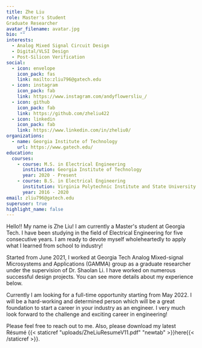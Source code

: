 ```yaml
---
title: Zhe Liu
role: Master's Student
Graduate Researcher
avatar_filename: avatar.jpg
bio: ""
interests:
  - Analog Mixed Signal Circuit Design
  - Digital/VLSI Design
  - Post-Silicon Verification
social:
  - icon: envelope
    icon_pack: fas
    link: mailto:zliu796@gatech.edu
  - icon: instagram
    icon_pack: fab
    link: https://www.instagram.com/andyflowersliu_/
  - icon: github
    icon_pack: fab
    link: https://github.com/zheliu422
  - icon: linkedin
    icon_pack: fab
    link: https://www.linkedin.com/in/zheliu0/
organizations:
  - name: Georgia Institute of Technology
    url: https://www.gatech.edu/
education:
  courses:
    - course: M.S. in Electrical Engineering
      institution: Georgia Institute of Technology
      year: 2020 - Present
    - course: B.S. in Electrical Engineering
      institution: Virginia Polytechnic Institute and State University
      year: 2016 - 2020
email: zliu796@gatech.edu
superuser: true
highlight_name: false
---
```


Hello!! My name is Zhe Liu! I am currently a Master's student at Georgia Tech. I have been studying in the field of Electrical Engineering for five consecutive years. I am ready to devote myself wholeheartedly to apply what I learned from school to industry!

Started from June 2021, I worked at Georgia Tech Analog Mixed-signal Microsystems and Applications (GAMMA) group as a graduate researcher under the supervision of Dr. Shaolan Li. I have worked on numerous successful design projects. You can see more details about my experience below. 

Currently I am looking for a full-time opportunity starting from May 2022. I will be a hard-working and determined person which will be a great foundation to start a career in your industry as an engineer. I very much look forward to the challenge and exciting career in engineering!

Please feel free to reach out to me. Also, please download my latest Résumé {{< staticref "uploads/ZheLiuResumeV11.pdf" "newtab" >}}here{{< /staticref >}}.
